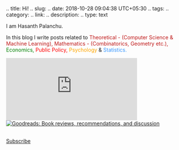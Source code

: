.. title: Hi!
.. slug:
.. date: 2018-10-28 09:04:38 UTC+05:30
.. tags: 
.. category: 
.. link: 
.. description: 
.. type: text


I am Hasanth Palanchu.

<!-- I am [Hasanth](https://www.goodreads.com/user/show/73112556-hasanth-palanchu).
 -->
<!-- I'm <span style="color: #1d9447; font-size: 1.07rem">Hasanth</span>. --> 
<!-- <p>I am a budding researcher having a propensity for theoretical aspects of sciences.</p>
 -->
<p>In this blog I write posts related to <span style="color: #bf1818">Theoretical - (Computer Science & Machine Learning), </span>
<span style="color: #bf1818">Mathematics - (Combinatorics, Geometry etc.), </span><span style="color: green">Economics, </span><span style="color: red">Public Policy, </span><span style="color: orange">Psychology</span> & <span style="color: #3897ff">Statistics.</span></p>

<div class="container" style="padding-left: 0px;">
<div class="row">
<div class="col-md-12">
<!-- <img title="Image from Pinterest" src="/images/tenor.gif" style="border-radius: 15px;">
 -->
	<div id="gr_updates_widget">
	<div class="container" style="padding-left: 0px;">
	  <iframe id="the_iframe" src="https://goodreads.com/widgets/user_update_widget?height=240&num_updates=8&user=73112556&width=400" width="358" height="170" frameborder="0"></iframe>
	</div>
          <div id="gr_footer">
            <a href="https://www.goodreads.com/"><img alt="Goodreads: Book reviews, recommendations, and discussion" src="https://www.goodreads.com/images/layout/goodreads_logo_140.png" /></a>
          </div>
        </div>
<!-- <aside class="col-md-6"> <a class="twitter-timeline" data-height="280" data-link-color="#3897ff" href="https://twitter.com/random08dots?ref_src=twsrc%5Etfw">Tweets</a><script async src="https://platform.twitter.com/widgets.js" charset="utf-8"></script>
</aside> -->
</div>
</div>

<!-- <div class="container" style="padding-left: 0px;"> -->

<!-- <details><summary>Activity</summary>
<br>
<li><a href="/pages/reading_list">Reading List</a></li>
<li><a href="/pages/chess">Chess</a></li>
<br>
</details> -->


<!-- <details><summary>Background</summary>
<br>
<p>I graduated with a Bachelors from Dept. of Electrical Engineering at <span style="color:#bf2a2f">IIT - Kharagpur</span> in 2016, post graduation I have spent a year working at <span style="color:#1d9447">Hewlett-Packarard Enterprise R&D</span>.</p>
<br>
</details> -->
<!-- I also have interest for designing products which fit/fulfill fundamental needs within the society, [Education]() is my prime area of interest. 
Some of my works are [Morphable Faces for Enthusiastic Learning](), [Sanjeevani](), [Contactless Transactions](), [Chemical Innovation]() -->

<!-- <details><summary>Research Projects</summary>
<br>
<p> My undergraduate research spans in the areas of <span style="color: #3897ff">machine learning, bio-medical instrumentation, robotics, 3d reconstruction & sustainability</span>. Here are few of my projects in reverse chronological order.</p>
<table width="100%" align="center" border="0" cellpadding="0"> <tbody><tr>
<td width="17%"><img src="/images/body_recon.png" width="95%" height="150" style="border-style: none"></td>
<td width="3%"></td>
<td width="80%" valign="top">	<b>
3D Reconstruction of Human pose from a single 2D image.
</b>
<br>
Hasanth Palanchu.
<br>
<p>Using the keypoints technique used in facial reconstruction techniques we try to reconstruct the human pose from single 2D single image using the Morphable Model of Michael Blank's UP model by exploring in principal component directions and minimize the difference between projected and actual keypoints with a technique of non-linear least squares problem resulting in 3D reconstruction of the image.</p>
</td>
</tr></tbody>
</table>
<table width="100%" align="center" border="0" cellpadding="0"> <tbody><tr>
<td width="17%"><img src="/images/yisong.png" width="95%" height="150" style="border-style: none"></td>
<td width="3%"></td>
<td width="80%" valign="top">
<b>
Voice to Face mapping.
</b>
<br>
Hasanth Palanchu.
<br>
<p>We train the model on voice phenomes and keypoints positions in the jaw section of a human in the image. Given input voice to the learned model and image the learned deep learning model would estimate the variant of the image based on the voice in a particular instant of time. The learning is done using a sliding window approach.</p>
</td>
</tr></tbody>
</table>
<table width="100%" align="center" border="0" cellpadding="0"> <tbody><tr>
<td width="17%"><img src="/images/mesh.png" width="95%" height="150" style="border-style: none"></td>
<td width="3%"></td>
<td width="80%" valign="top">	<b>
3D Face reconstuction from 2D image using University of Surrey Morphable Model.
</b>
<br>
Hasanth Palanchu.
<br>
<p>Using 38 keypoints we match the facial points with the corresponding 3D points in Morphable Model which is adjusted based on the difference between distances of projected 3D points on to the image plane and 2D keypoints and outputs the adjusted morphable model along principal component directions. </p>
</td>
</tr></tbody>
</table>
<table width="100%" align="center" border="0" cellpadding="0"> <tbody><tr>
<td width="17%"><img src="/images/collage.jpg" width="95%" height="150" style="border-style: none"></td>
<td width="3%"></td>
<td width="80%" valign="top">
<b>
Variational Bayesian Matrix Factorization of Bounded Support Data
</b>
<br>
Hasanth Palanchu, <a href="">Prof. Anirban Mukherjee.</a>
<br>
[<a href="/BTP.pdf">PDF & Code</a>]
<p>In this project we try to apply the matrix factorization techniques for source separation,missing data estimation. By assuming the data in accordance of a couple of bounds: the distribution of the data, we apply variational theory to obtain the estimate of intractable soultion at the beginning.</p>
</td>
</tr></tbody>
</table>
<table width="100%" align="center" border="0" cellpadding="0"> <tbody><tr>
<td width="17%"><img src="/images/lung-collage.jpg" width="95%" height="150" style="border-style: none"></td>
<td width="3%"></td>
<td width="80%" valign="top">
<b>
Measurement of fiber angular orientation distributions of the objects in the images	</b>
<br>
Hasanth Palanchu, Prabhat Yeluri, <a href="">Prof. Debdoot Sheet.</a>
<br>
[<a href="/imgp.pdf">PDF</a>]
<p>In this experiment we took inspiration from the image processing techniques used in metallurgical studies in order to perform the estimation of orientation of lung fibres from the images. We transform the image to fourier space and try to figure the dominating direction of lung fibres.</p>
</td>
</tr></tbody>
</table>
<table width="100%" align="center" border="0" cellpadding="0"> <tbody><tr>
<td width="17%"><img src="/images/multi-class.jpg" width="95%" height="150" style="border-style: none"></td>
<td width="3%"></td>
<td width="80%" valign="top">
<b>
Modelling the Transitions in Lung cancer cells and classification of different cells using Deep Belief Networks</b>
<br>
Hasanth Palanchu, <a href="">Prof. Anirban Mukherjee.</a>
<br>
[<a href="/deep_binary.m">Code</a>]
<p>The progression of cancer cells happens in various different stages, we try to predict the different stages of lung cancer cells from images and output the respective counts of different staged cells. we try to use some feature like packing density, length & diagnol length of cells etc. as features and using the popular technique of Deep Belief Networks, we perform the multi-class classification.</p>
</td>
</tr></tbody>
</table>
<table width="100%" align="center" border="0" cellpadding="0"> <tbody><tr>
<td width="17%"><img src="/images/ph.png" width="95%" height="150" style="border-style: none"></td>
<td width="3%"></td>
<td width="80%" valign="top">
<b>
Design and Construction of a low cost Digital PH-meter using constant phase element as sensor</b>
<br>
Hasanth Palanchu, <a href="">Prof. Karabi Biswas.</a>
<br>
[<a href="/karabi.pdf">PDF</a>]
<p>Designed and constructed a low cost PH-meter from scratch using Operational-Amplifiers and Logic gates(for condition-
ing the output of sensing element, PMMA, DQN-70 coated probes.</p>
</td>
</tr></tbody>
</table>
<table width="100%" align="center" border="0" cellpadding="0"> <tbody><tr>
<td width="17%"><img src="/images/bci.png" width="95%" height="150" style="border-style: none"></td>
<td width="3%"></td>
<td width="80%" valign="top">
<b>
Feature extraction and selection techniques for Binary Classification problem of Right half and Left half brain activity based on EEG signals</b>
<br>
Hasanth Palanchu, <a href="">Prof. Manjunatha Mahadevappa.</a>
<br>
[<a href="/manju.pdf">PDF</a>]
<p>In this experiment we tried to classify the Left & Right Brain activity with the help of EEG signals captured. We experimented with different kinds of Feature Extraction techniques on these signals obtained from various channels eventually classifying the activity based on the EEG signals of various samples activities - Sleeping, Reading, Watching etc.</p>
</td>
</tr></tbody>
</table>
<table width="100%" align="center" border="0" cellpadding="0"> <tbody><tr>
<td width="17%"><img src="/images/finger_sensor.jpg" width="95%" height="150" style="border-style: none"></td>
<td width="3%"></td>
<td width="80%" valign="top">
<b>
Analog circuit design for Measuring Heart Rate and Blood flow rate - Plethysmography
</b>
<br>
Hasanth Palanchu, <a href="">Prof. Saswat Chakrabarti.</a>
<br>
<p>We designed and implemented a system which can measure the Heart & Blood flow rates. Using a photo-detector cascaded by a bandpass filter circuit. We capture the varition in the light intensity and sense the variations with the help of detector. </p>
</td>
</tr></tbody>
</table>
</details>
<details><summary> Bachelors Thesis</summary>
<br>
<a href="/BTP.pdf">Variational Bayesian Matrix Factorization for Bounded Support Data </a>
</details> -->
<!-- </div> -->
<br>
<p><a class="btn btn-danger" href="/pages/subscribe" role="button">Subscribe</a></p>













